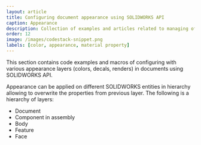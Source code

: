 ```yaml
---
layout: article
title: Configuring document appearance using SOLIDWORKS API
caption: Appearance
description: Collection of examples and articles related to managing of appearance (e.g. color) in the documents using SOLIDWORKS API
order: 12
image: /images/codestack-snippet.png
labels: [color, appearance, material property]
---
```

This section contains code examples and macros of configuring with various appearance layers (colors, decals, renders) in documents using SOLIDWORKS API.

Appearance can be applied on different SOLIDWORKS entities in hierarchy allowing to overwrite the properties from previous layer. The following is a hierarchy of layers:

* Document
* Component in assembly
* Body
* Feature
* Face